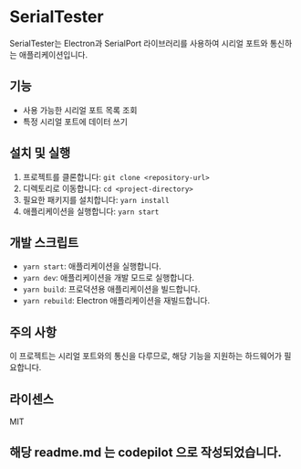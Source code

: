 # SerialTester

SerialTester는 Electron과 SerialPort 라이브러리를 사용하여 시리얼 포트와 통신하는 애플리케이션입니다.

## 기능

- 사용 가능한 시리얼 포트 목록 조회
- 특정 시리얼 포트에 데이터 쓰기

## 설치 및 실행

1. 프로젝트를 클론합니다: `git clone <repository-url>`
2. 디렉토리로 이동합니다: `cd <project-directory>`
3. 필요한 패키지를 설치합니다: `yarn install`
4. 애플리케이션을 실행합니다: `yarn start`

## 개발 스크립트

- `yarn start`: 애플리케이션을 실행합니다.
- `yarn dev`: 애플리케이션을 개발 모드로 실행합니다.
- `yarn build`: 프로덕션용 애플리케이션을 빌드합니다.
- `yarn rebuild`: Electron 애플리케이션을 재빌드합니다.

## 주의 사항

이 프로젝트는 시리얼 포트와의 통신을 다루므로, 해당 기능을 지원하는 하드웨어가 필요합니다.

## 라이센스

MIT

## 해당 readme.md 는 codepilot 으로 작성되었습니다.